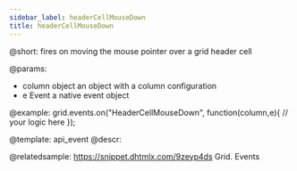 ```yaml
---
sidebar_label: headerCellMouseDown
title: headerCellMouseDown
---          
```


@short:
fires on moving the mouse pointer over a grid header cell

@params:
- column		object		an object with a column configuration
- e				Event		a native event object


@example:
grid.events.on("HeaderCellMouseDown", function(column,e){
    // your logic here
});


@template: api_event
@descr:

@relatedsample:
https://snippet.dhtmlx.com/9zeyp4ds	Grid. Events

